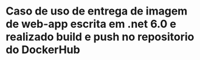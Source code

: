 # Caso de uso de entrega de imagem de web-app escrita em .net 6.0 e realizado build e push no repositorio do DockerHub
